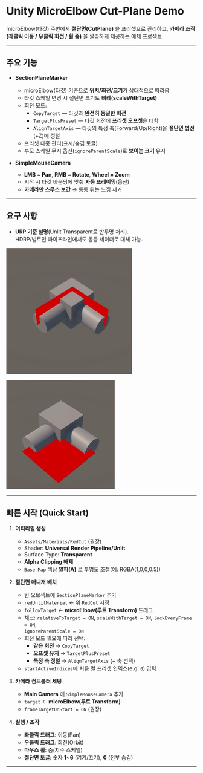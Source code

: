 # Unity MicroElbow Cut-Plane Demo

microElbow(타깃) 주변에서 **절단면(CutPlane)** 을 프리셋으로 관리하고, **카메라 조작(좌클릭 이동 / 우클릭 회전 / 휠 줌)** 을 깔끔하게 제공하는 예제 프로젝트.

---

## 주요 기능

- **SectionPlaneMarker**
  - microElbow(타깃) 기준으로 **위치/회전/크기**가 상대적으로 따라옴
  - 타깃 스케일 변경 시 절단면 크기도 **비례(scaleWithTarget)**  
  - 회전 모드:
    - `CopyTarget` — 타깃과 **완전히 동일한 회전**
    - `TargetPlusPreset` — 타깃 회전에 **프리셋 오프셋**을 더함
    - `AlignTargetAxis` — 타깃의 특정 축(Forward/Up/Right)을 **절단면 법선**(+Z)에 정렬
  - 프리셋 다중 관리(표시/숨김 토글)
  - 부모 스케일 무시 옵션(`ignoreParentScale`)로 **보이는 크기** 유지

- **SimpleMouseCamera**
  - **LMB = Pan**, **RMB = Rotate**, **Wheel = Zoom**
  - 시작 시 타깃 바운딩에 맞춰 **자동 프레이밍**(옵션)
  - **카메라만 스무스 보간** → 통통 튀는 느낌 제거

---

## 요구 사항
- **URP 기준 설명**(Unlit Transparent로 반투명 처리).  
  HDRP/빌트인 파이프라인에서도 동등 셰이더로 대체 가능.

![사진](./image/image01.jpeg)

![사진](./image/image02.jpeg)

---

## 빠른 시작 (Quick Start)

1. **머티리얼 생성**  
   - `Assets/Materials/RedCut` (권장)  
   - Shader: **Universal Render Pipeline/Unlit**  
   - Surface Type: **Transparent**  
   - **Alpha Clipping 해제**  
   - `Base Map` 색상 **알파(A)** 로 투명도 조절(예: RGBA(1,0,0,0.5))

2. **절단면 매니저 배치**  
   - 빈 오브젝트에 `SectionPlaneMarker` 추가  
   - `redUnlitMaterial` ← 위 `RedCut` 지정  
   - `followTarget` ← **microElbow(루트 Transform)** 드래그  
   - 체크: `relativeToTarget = ON`, `scaleWithTarget = ON`, `lockEveryFrame = ON`,  
     `ignoreParentScale = ON`  
   - 회전 모드 필요에 따라 선택:
     - **같은 회전** → `CopyTarget`
     - **오프셋 유지** → `TargetPlusPreset`
     - **특정 축 정렬** → `AlignTargetAxis` (+ 축 선택)
   - `startActiveIndices`에 처음 켤 프리셋 인덱스(e.g. `0`) 입력

3. **카메라 컨트롤러 세팅**  
   - **Main Camera** 에 `SimpleMouseCamera` 추가  
   - `target` ← **microElbow(루트 Transform)**  
   - `frameTargetOnStart = ON` (권장)

4. **실행 / 조작**
   - **좌클릭 드래그**: 이동(Pan)  
   - **우클릭 드래그**: 회전(Orbit)  
   - **마우스 휠**: 줌(지수 스케일)  
   - **절단면 토글**: 숫자 **1~6** (켜기/끄기), **0** (전부 숨김)

---

